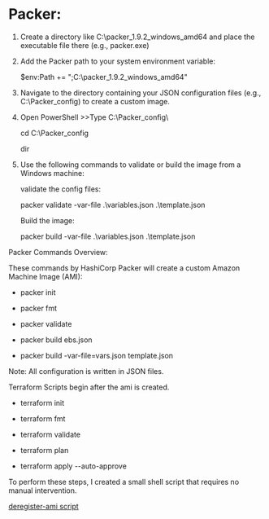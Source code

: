 # Packer:

1. Create a directory like C:\packer_1.9.2_windows_amd64 and place the executable file there (e.g., packer.exe)

2. Add the Packer path to your system environment variable:

   $env:Path += ";C:\packer_1.9.2_windows_amd64"

3. Navigate to the directory containing your JSON configuration files (e.g., C:\Packer_config) to create a custom image.

4. Open PowerShell >>Type C:\Packer_config\

   cd C:\Packer_config

   dir

5. Use the following commands to validate or build the image from a Windows machine:

   validate the config files:

   packer validate -var-file .\variables.json .\template.json

   Build the image:

   packer build -var-file .\variables.json .\template.json

Packer Commands Overview:

These commands by HashiCorp Packer will create a custom Amazon Machine Image (AMI):

   * packer init

   * packer fmt

   * packer validate

   * packer build ebs.json

   * packer build -var-file=vars.json template.json

Note: All configuration is written in JSON files.
 
Terraform Scripts begin after the ami is created.
 
   * terraform init
 
   * terraform fmt
 
   * terraform validate
 
   * terraform plan
 
   * terraform apply --auto-approve
 
To perform these steps, I created a small shell script that requires no manual intervention.

[deregister-ami script](https://github.com/thangacodes/packer/blob/main/packer_projects/project-8/deregister-ami.sh)

